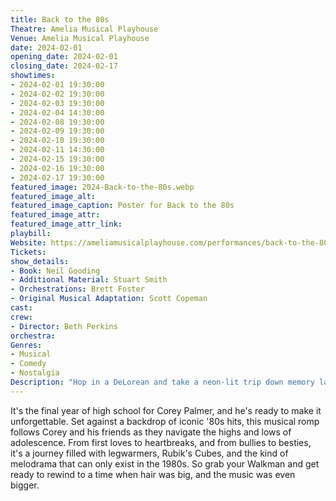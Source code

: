 ```yaml
---
title: Back to the 80s
Theatre: Amelia Musical Playhouse
Venue: Amelia Musical Playhouse
date: 2024-02-01
opening_date: 2024-02-01
closing_date: 2024-02-17
showtimes:
- 2024-02-01 19:30:00
- 2024-02-02 19:30:00
- 2024-02-03 19:30:00
- 2024-02-04 14:30:00
- 2024-02-08 19:30:00
- 2024-02-09 19:30:00
- 2024-02-10 19:30:00
- 2024-02-11 14:30:00
- 2024-02-15 19:30:00
- 2024-02-16 19:30:00
- 2024-02-17 19:30:00
featured_image: 2024-Back-to-the-80s.webp
featured_image_alt: 
featured_image_caption: Poster for Back to the 80s
featured_image_attr: 
featured_image_attr_link: 
playbill:
Website: https://ameliamusicalplayhouse.com/performances/back-to-the-80s-musical/
Tickets: 
show_details: 
- Book: Neil Gooding
- Additional Material: Stuart Smith
- Orchestrations: Brett Foster
- Original Musical Adaptation: Scott Copeman
cast:
crew:
- Director: Beth Perkins
orchestra:
Genres:
- Musical
- Comedy
- Nostalgia
Description: "Hop in a DeLorean and take a neon-lit trip down memory lane in this jukebox musical extravaganza."
---
```

It's the final year of high school for Corey Palmer, and he's ready to make it unforgettable. Set against a backdrop of iconic '80s hits, this musical romp follows Corey and his friends as they navigate the highs and lows of adolescence. From first loves to heartbreaks, and from bullies to besties, it's a journey filled with legwarmers, Rubik's Cubes, and the kind of melodrama that can only exist in the 1980s. So grab your Walkman and get ready to rewind to a time when hair was big, and the music was even bigger.
